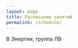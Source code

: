 ```yaml
---
layout: page
title: Расписание занятий
permalink: /schedule/
---
```


В Энергии, группа ЛВ
<div id="info"></div>

